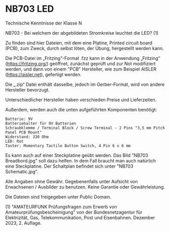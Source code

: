 # NB703 LED

Technische Kenntnisse der Klasse N

NB703 - Bei welchem der abgebildeten Stromkreise leuchtet die LED? (1)

Zu finden sind hier Dateien, mit dem eine Platine, Printed circuit board (PCB), zum Zweck, durch selbst löten, der Übung, hergestellt werden kann.

Die PCB-Datei im „Fritzing“-Format .fzz 
kann in der Anwendung „Fritzing“ (https://fritzing.org/) geöffnet, zunächst geprüft und zur Not modifiziert werden, und dann
von einem "PCB" Hersteller, wie zum Beispiel AISLER (https://aisler.net), gefertigt werden. 

Die „.zip“ Datei enthält dasselbe, jedoch im Gerber-Format, wird von andere Hersteller bevorzugt.

Unterschiedlicher Hersteller haben verschieden Preise und Lieferzeiten.

Außerdem, werden auch die unten aufgeführten Komponenten benötigt:

	Batterie: 9V
	Batteriehalter für 9V Batterien
	Schraubklemme / Terminal Block / Screw Terminal - 2 Pins "3,5 mm Pitch Panel PCB Mount"
	Widerstand: 330 Ohm 
	LED: Rot
	Taster: Momentary Tactile Button Switch, 4 Pin 6 x 6 mm 

Es kann auch auf einer Steckplatine geübt werden. Das Bild "NB703 Breadbord.jpg" soll dazu helfen. 
In dem Fall braucht man auch natürlich eine Steckplatine. Der Schaltplan befindet sich unter "NB703 Schematic.jpg".

Alle Angaben ohne Gewähr.
Gegebenenfalls unter Aufsicht von Erwachsenen / Ausbilder zu benutzen.
Keine Garantie oder Gewährleistung.

Die Dateien sind freigegeben unter Public Domain.

(1) "AMATEURFUNK Prüfungsfragen zum Erwerb von Amateurprüfungsbescheinigung" von der Bundesnetzagentur für Elektrizität, Gas, Telekommunikation, Post und Eisenbahnen. Dezember 2023, 2. Auflage.

